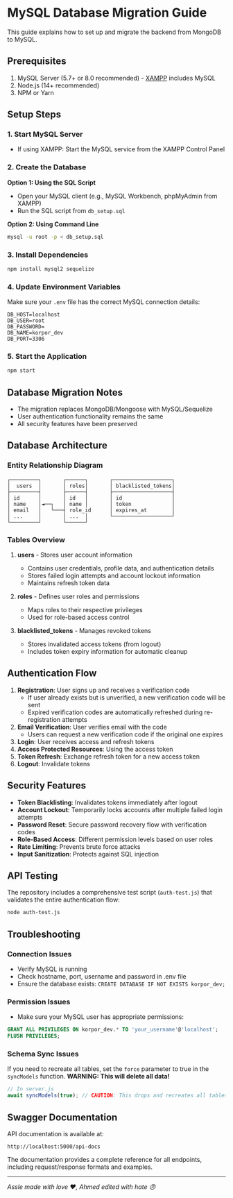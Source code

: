 # MySQL Database Migration Guide

This guide explains how to set up and migrate the backend from MongoDB to MySQL.

## Prerequisites

1. MySQL Server (5.7+ or 8.0 recommended) - [XAMPP](https://www.apachefriends.org/download.html) includes MySQL
2. Node.js (14+ recommended)
3. NPM or Yarn

## Setup Steps

### 1. Start MySQL Server

- If using XAMPP: Start the MySQL service from the XAMPP Control Panel

### 2. Create the Database

**Option 1: Using the SQL Script**

- Open your MySQL client (e.g., MySQL Workbench, phpMyAdmin from XAMPP)
- Run the SQL script from `db_setup.sql`

**Option 2: Using Command Line**

```bash
mysql -u root -p < db_setup.sql
```

### 3. Install Dependencies

```bash
npm install mysql2 sequelize
```

### 4. Update Environment Variables

Make sure your `.env` file has the correct MySQL connection details:

```
DB_HOST=localhost
DB_USER=root
DB_PASSWORD=
DB_NAME=korpor_dev
DB_PORT=3306
```

### 5. Start the Application

```bash
npm start
```

## Database Migration Notes

- The migration replaces MongoDB/Mongoose with MySQL/Sequelize
- User authentication functionality remains the same
- All security features have been preserved

## Database Architecture

### Entity Relationship Diagram

```
┌─────────┐       ┌──────┐       ┌───────────────────┐
│  users  │       │ roles│       │ blacklisted_tokens│
├─────────┤       ├──────┤       ├───────────────────┤
│ id      │       │ id   │       │ id                │
│ name    │◄──┐   │ name │       │ token             │
│ email   │   └───┤ role_id      │ expires_at        │
│ ...     │       │ ...  │       └───────────────────┘
└─────────┘       └──────┘
```

### Tables Overview

1. **users** - Stores user account information

   - Contains user credentials, profile data, and authentication details
   - Stores failed login attempts and account lockout information
   - Maintains refresh token data

2. **roles** - Defines user roles and permissions

   - Maps roles to their respective privileges
   - Used for role-based access control

3. **blacklisted_tokens** - Manages revoked tokens
   - Stores invalidated access tokens (from logout)
   - Includes token expiry information for automatic cleanup

## Authentication Flow

1. **Registration**: User signs up and receives a verification code
   - If user already exists but is unverified, a new verification code will be sent
   - Expired verification codes are automatically refreshed during re-registration attempts
2. **Email Verification**: User verifies email with the code
   - Users can request a new verification code if the original one expires
3. **Login**: User receives access and refresh tokens
4. **Access Protected Resources**: Using the access token
5. **Token Refresh**: Exchange refresh token for a new access token
6. **Logout**: Invalidate tokens

## Security Features

- **Token Blacklisting**: Invalidates tokens immediately after logout
- **Account Lockout**: Temporarily locks accounts after multiple failed login attempts
- **Password Reset**: Secure password recovery flow with verification codes
- **Role-Based Access**: Different permission levels based on user roles
- **Rate Limiting**: Prevents brute force attacks
- **Input Sanitization**: Protects against SQL injection

## API Testing

The repository includes a comprehensive test script (`auth-test.js`) that validates the entire authentication flow:

```bash
node auth-test.js
```

## Troubleshooting

### Connection Issues

- Verify MySQL is running
- Check hostname, port, username and password in .env file
- Ensure the database exists: `CREATE DATABASE IF NOT EXISTS korpor_dev;`

### Permission Issues

- Make sure your MySQL user has appropriate permissions:

```sql
GRANT ALL PRIVILEGES ON korpor_dev.* TO 'your_username'@'localhost';
FLUSH PRIVILEGES;
```

### Schema Sync Issues

If you need to recreate all tables, set the `force` parameter to true in the `syncModels` function. **WARNING: This will delete all data!**

```javascript
// In server.js
await syncModels(true); // CAUTION: This drops and recreates all tables
```

## Swagger Documentation

API documentation is available at:

```
http://localhost:5000/api-docs
```

The documentation provides a complete reference for all endpoints, including request/response formats and examples.

---

_Assle made with love ❤️, Ahmed edited with hate 😠_
